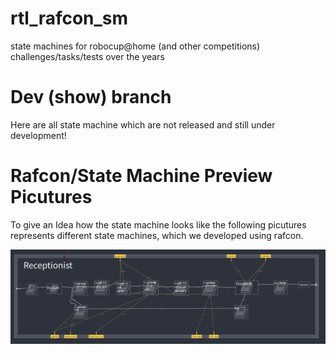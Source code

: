 # rtl_rafcon_sm

state machines for robocup@home (and other competitions) challenges/tasks/tests over the years

# Dev (show) branch
Here are all state machine which are not released and still under development!

# Rafcon/State Machine Preview Picutures
To give an Idea how the state machine looks like the following picutures represents different state machines, which we developed using rafcon.

![Rafcon Receptionist](receptionist.png?raw=true "Title")
